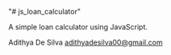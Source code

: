 "# js_loan_calculator" 

A simple loan calculator using JavaScript.

Adithya De Silva
adithyadesilva00@gmail.com